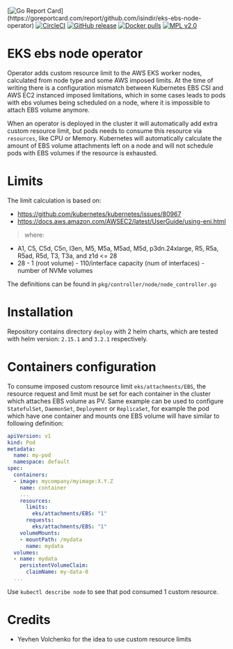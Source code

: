 [![Go Report Card](https://goreportcard.com/badge/github.com/isindir/eks-ebs-node-operator?)](https://goreportcard.com/report/github.com/isindir/eks-ebs-node-operator)
[![CircleCI](https://circleci.com/gh/isindir/eks-ebs-node-operator.svg?style=svg)](https://circleci.com/gh/isindir/eks-ebs-node-operator)
[![GitHub release](https://img.shields.io/github/tag/isindir/eks-ebs-node-operator.svg)](https://github.com/isindir/eks-ebs-node-operator/releases)
[![Docker pulls](https://img.shields.io/docker/pulls/isindir/eks-ebs-node-operator.svg)](https://hub.docker.com/r/isindir/eks-ebs-node-operator)
[![MPL v2.0](http://img.shields.io/github/license/isindir/eks-ebs-node-operator.svg)](LICENSE)

# EKS ebs node operator

Operator adds custom resource limit to the AWS EKS worker nodes, calculated from
node type and some AWS imposed limits. At the time of writing there is a
configuration mismatch between Kubernetes EBS CSI and AWS EC2 instanced imposed
limitations, which in some cases leads to pods with ebs volumes being scheduled
on a node, where it is impossible to attach EBS volume anymore.

When an operator is deployed in the cluster it will automatically add extra
custom resource limit, but pods needs to consume this resource via `resources`,
like CPU or Memory. Kubernetes will automatically calculate the amount of EBS
volume attachments left on a node and will not schedule pods with EBS volumes if
the resource is exhausted.

# Limits

The limit calculation is based on:

* https://github.com/kubernetes/kubernetes/issues/80967
* https://docs.aws.amazon.com/AWSEC2/latest/UserGuide/using-eni.html

> where:

* A1, C5, C5d, C5n, I3en, M5, M5a, M5ad, M5d, p3dn.24xlarge, R5, R5a, R5ad, R5d, T3, T3a, and z1d <= 28
* 28 - 1 (root volume) - 110/interface capacity (num of interfaces) - number of NVMe volumes

The definitions can be found in `pkg/controller/node/node_controller.go`

# Installation

Repository contains directory `deploy` with 2 helm charts, which are tested with
helm version: `2.15.1` and `3.2.1` respectively.

# Containers configuration

To consume imposed custom resource limit `eks/attachments/EBS`, the resource
request and limit must be set for each container in the cluster which attaches
EBS volume as PV. Same example can be used to configure `StatefulSet`,
`DaemonSet`, `Deployment` or `ReplicaSet`, for example the pod which have one
container and mounts one EBS volume will have similar to following definition:

```yaml
apiVersion: v1
kind: Pod
metadata:
  name: my-pod
  namespace: default
spec:
  containers:
  - image: mycompany/myimage:X.Y.Z
    name: container
    ...
    resources:
      limits:
        eks/attachments/EBS: "1"
      requests:
        eks/attachments/EBS: "1"
    volumeMounts:
    - mountPath: /mydata
      name: mydata
  volumes:
  - name: mydata
    persistentVolumeClaim:
      claimName: my-data-0
  ...
```

Use `kubectl describe node` to see that pod consumed 1 custom resource.

# Credits

* Yevhen Volchenko for the idea to use custom resource limits
